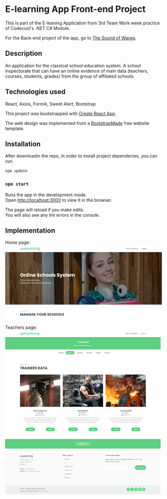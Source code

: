 # E-learning App Front-end Project

This is part of the E-leaning Application from 3rd Team Work week practice of Codecool's .NET C# Module.

For the Back-end project of the app, go to [The Sound of Waves](https://github.com/TudorDan/TheSoundOfWaves).

## Description

An application for the classical school education system. A school inspectorate that can have an online evidence of main data (teachers, courses, students, grades) from the group of affiliated schools.

## Technologies used

React, Axios, Formik, Sweet Alert, Bootstrap

This project was bootstrapped with [Create React App](https://github.com/facebook/create-react-app).

The web design was implemented from a [BootstrapMade](https://bootstrapmade.com/free-website-templates/) free website template.

## Installation

After downloadin the repo, in order to install project dependecies, you can run:

```javascript
npm update
```

### `npm start`

Runs the app in the development mode.\
Open [http://localhost:3000](http://localhost:3000) to view it in the browser.

The page will reload if you make edits.\
You will also see any lint errors in the console.

## Implementation

Home page:
![Home page](homePage.png)

Teachers page:
![Mentors page](mentorsPage.png)
